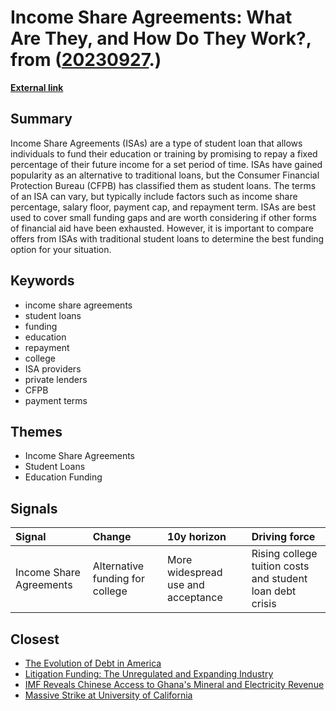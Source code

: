 # __Income Share Agreements: What Are They, and How Do They Work?__, from ([20230927](https://kghosh.substack.com/p/20230927).)

__[External link](https://www.nerdwallet.com/article/loans/student-loans/income-share-agreements-what-students-should-know-before-borrowing)__



## Summary

Income Share Agreements (ISAs) are a type of student loan that allows individuals to fund their education or training by promising to repay a fixed percentage of their future income for a set period of time. ISAs have gained popularity as an alternative to traditional loans, but the Consumer Financial Protection Bureau (CFPB) has classified them as student loans. The terms of an ISA can vary, but typically include factors such as income share percentage, salary floor, payment cap, and repayment term. ISAs are best used to cover small funding gaps and are worth considering if other forms of financial aid have been exhausted. However, it is important to compare offers from ISAs with traditional student loans to determine the best funding option for your situation.

## Keywords

* income share agreements
* student loans
* funding
* education
* repayment
* college
* ISA providers
* private lenders
* CFPB
* payment terms

## Themes

* Income Share Agreements
* Student Loans
* Education Funding

## Signals

| Signal                  | Change                          | 10y horizon                        | Driving force                                             |
|:------------------------|:--------------------------------|:-----------------------------------|:----------------------------------------------------------|
| Income Share Agreements | Alternative funding for college | More widespread use and acceptance | Rising college tuition costs and student loan debt crisis |

## Closest

* [The Evolution of Debt in America](1bada151ef608ff10c639ec228c01f3e)
* [Litigation Funding: The Unregulated and Expanding Industry](4e8e2c73e225932e90e085ff0a36da60)
* [IMF Reveals Chinese Access to Ghana's Mineral and Electricity Revenue](a83636e0f92836bc8635cbaffa6638be)
* [Massive Strike at University of California](4f1f3ae403592fef4bbb29a4f90c419a)